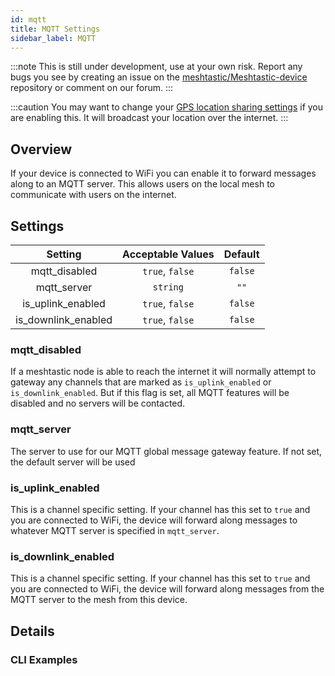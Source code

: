 ```yaml
---
id: mqtt
title: MQTT Settings
sidebar_label: MQTT
---
```

:::note
This is still under development, use at your own risk. Report any bugs you see by creating an issue on the [meshtastic/Meshtastic-device](https://github.com/meshtastic/Meshtastic-device) repository or comment on our forum.
:::

:::caution
You may want to change your [GPS location sharing settings](gps#location_share) if you are enabling this. It will broadcast your location over the internet.
:::

## Overview

If your device is connected to WiFi you can enable it to forward messages along to an MQTT server. This allows users on the local mesh to communicate with users on the internet.

## Settings

| Setting | Acceptable Values | Default |
| :-----: | :---------------: | :-----: |
| mqtt_disabled | `true`, `false` | `false` |
| mqtt_server | `string` | `""` |
| is_uplink_enabled | `true`, `false` | `false` |
| is_downlink_enabled | `true`, `false` | `false` |

### mqtt_disabled

If a meshtastic node is able to reach the internet it will normally attempt to gateway any channels that are marked as `is_uplink_enabled` or `is_downlink_enabled`. But if this flag is set, all MQTT features will be disabled and no servers will be contacted.

### mqtt_server

The server to use for our MQTT global message gateway feature. If not set, the default server will be used

### is_uplink_enabled

This is a channel specific setting. If your channel has this set to `true` and you are connected to WiFi, the device will forward along messages to whatever MQTT server is specified in `mqtt_server`.

### is_downlink_enabled

This is a channel specific setting. If your channel has this set to `true` and you are connected to WiFi, the device will forward along messages from the MQTT server to the mesh from this device.

## Details

<!--- TODO --->

### CLI Examples

<!--- TODO --->
